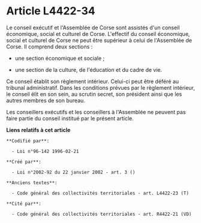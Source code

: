 # Article L4422-34

Le conseil exécutif et l'Assemblée de Corse sont assistés d'un conseil économique, social et culturel de Corse. L'effectif du
conseil économique, social et culturel de Corse ne peut être supérieur à celui de l'Assemblée de Corse. Il comprend deux
sections :

- une section économique et sociale ;

- une section de la culture, de l'éducation et du cadre de vie.

Ce conseil établit son règlement intérieur. Celui-ci peut être déféré au tribunal administratif. Dans les conditions prévues
par le règlement intérieur, le conseil élit en son sein, au scrutin secret, son président ainsi que les autres membres de son
bureau.

Les conseillers exécutifs et les conseillers à l'Assemblée ne peuvent pas faire partie du conseil institué par le présent
article.

**Liens relatifs à cet article**

	**Codifié par**:

	  - Loi n°96-142 1996-02-21

	**Créé par**:

	  - Loi n°2002-92 du 22 janvier 2002 - art. 3 ()

	**Anciens textes**:

	  - Code général des collectivités territoriales - art. L4422-23 (T)

	**Cité par**:

	  - Code général des collectivités territoriales - art. R4422-21 (VD)
